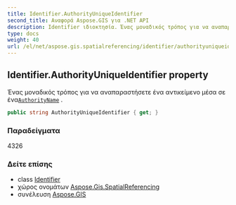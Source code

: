 ```yaml
---
title: Identifier.AuthorityUniqueIdentifier
second_title: Αναφορά Aspose.GIS για .NET API
description: Identifier ιδιοκτησία. Ένας μοναδικός τρόπος για να αναπαραστήσετε ένα αντικείμενο μέσα σε έναAuthorityName .
type: docs
weight: 40
url: /el/net/aspose.gis.spatialreferencing/identifier/authorityuniqueidentifier/
---
```

## Identifier.AuthorityUniqueIdentifier property

Ένας μοναδικός τρόπος για να αναπαραστήσετε ένα αντικείμενο μέσα σε ένα[`AuthorityName`](../authorityname/) .

```csharp
public string AuthorityUniqueIdentifier { get; }
```

### Παραδείγματα

4326

### Δείτε επίσης

* class [Identifier](../)
* χώρος ονομάτων [Aspose.Gis.SpatialReferencing](../../identifier/)
* συνέλευση [Aspose.GIS](../../../)


